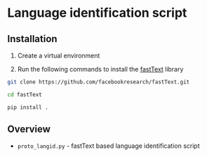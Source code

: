 # Language identification script

## Installation

1) Create a virtual environment

2) Run the following commands to install the [fastText](https://github.com/facebookresearch/fastText?tab=readme-ov-file#building-fasttext-for-python) library

```bash
git clone https://github.com/facebookresearch/fastText.git

cd fastText

pip install .
```

## Overview

* `proto_langid.py` - fastText based language identification script
